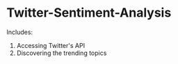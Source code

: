 # Twitter-Sentiment-Analysis

Includes:
1. Accessing Twitter's API
2. Discovering the trending topics

